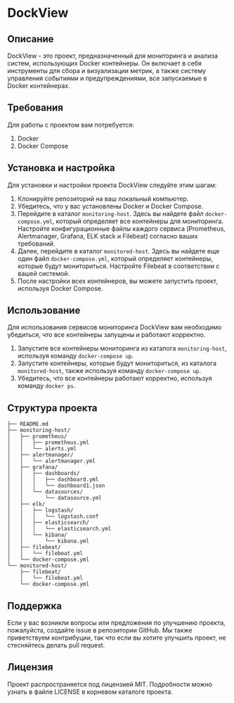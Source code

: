 # DockView

## Описание

DockView - это проект, предназначенный для мониторинга и анализа систем, использующих Docker контейнеры. Он включает в себя инструменты для сбора и визуализации метрик, а также систему управления событиями и предупреждениями, все запускаемые в Docker контейнерах.

## Требования

Для работы с проектом вам потребуется:

1. Docker
2. Docker Compose

## Установка и настройка

Для установки и настройки проекта DockView следуйте этим шагам:

1. Клонируйте репозиторий на ваш локальный компьютер.
2. Убедитесь, что у вас установлены Docker и Docker Compose.
3. Перейдите в каталог `monitoring-host`. Здесь вы найдете файл `docker-compose.yml`, который определяет все контейнеры для мониторинга. Настройте конфигурационные файлы каждого сервиса (Prometheus, Alertmanager, Grafana, ELK stack и Filebeat) согласно ваших требований.
4. Далее, перейдите в каталог `monitored-host`. Здесь вы найдете еще один файл `docker-compose.yml`, который определяет контейнеры, которые будут мониториться. Настройте Filebeat в соответствии с вашей системой.
5. После настройки всех контейнеров, вы можете запустить проект, используя Docker Compose.

## Использование

Для использования сервисов мониторинга DockView вам необходимо убедиться, что все контейнеры запущены и работают корректно.

1. Запустите все контейнеры мониторинга из каталога `monitoring-host`, используя команду `docker-compose up`.
2. Запустите контейнеры, которые будут мониториться, из каталога `monitored-host`, также используя команду `docker-compose up`.
3. Убедитесь, что все контейнеры работают корректно, используя команду `docker ps`.

## Структура проекта

```
├── README.md
├── monitoring-host/
│   ├── prometheus/
│   │   ├── prometheus.yml
│   │   └── alerts.yml
│   ├── alertmanager/
│   │   └── alertmanager.yml
│   ├── grafana/
│   │   ├── dashboards/
│   │   │   ├── dashboard.yml
│   │   │   └── dashboard1.json
│   │   └── datasources/
│   │       └── datasource.yml
│   ├── elk/
│   │   ├── logstash/
│   │   │   └── logstash.conf
│   │   ├── elasticsearch/
│   │   │   └── elasticsearch.yml
│   │   └── kibana/
│   │       └── kibana.yml
│   ├── filebeat/
│   │   └── filebeat.yml
│   └── docker-compose.yml
└── monitored-host/
    ├── filebeat/
    │   └── filebeat.yml
    └── docker-compose.yml
```

## Поддержка

Если у вас возникли вопросы или предложения по улучшению проекта, пожалуйста, создайте issue в репозитории GitHub. Мы также приветствуем контрибуции, так что если вы хотите улучшить проект, не стесняйтесь делать pull request.

## Лицензия

Проект распространяется под лицензией MIT. Подробности можно узнать в файле LICENSE в корневом каталоге проекта.
